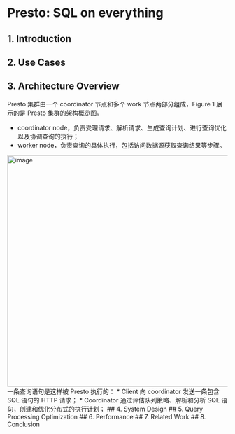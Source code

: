 # Presto: SQL on everything

## 1. Introduction
## 2. Use Cases
## 3. Architecture Overview
Presto 集群由一个 coordinator 节点和多个 work 节点两部分组成，Figure 1 展示的是 Presto 集群的架构概览图。
* coordinator node，负责受理请求、解析请求、生成查询计划、进行查询优化以及协调查询的执行；
* worker node，负责查询的具体执行，包括访问数据源获取查询结果等步骤。
<img width="529" alt="image" src="https://user-images.githubusercontent.com/54345716/236815277-4982237f-3854-40e7-a601-f7e2f5360646.png">
一条查询语句是这样被 Presto 执行的：
* Client 向 coordinator 发送一条包含 SQL 语句的 HTTP 请求；
* Coordinator 通过评估队列策略、解析和分析 SQL 语句，创建和优化分布式的执行计划；
## 4. System Design
## 5. Query Processing Optimization
## 6. Performance
## 7. Related Work
## 8. Conclusion
